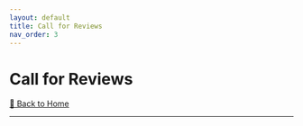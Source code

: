 ```yaml
---
layout: default
title: Call for Reviews
nav_order: 3
---
```


# Call for Reviews  

[🔄 Back to Home](index.md)

---
